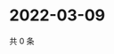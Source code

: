 # 2022-03-09

共 0 条

<!-- BEGIN WEIBO -->
<!-- 最后更新时间 Wed Mar 09 2022 22:11:48 GMT+0800 (China Standard Time) -->

<!-- END WEIBO -->
